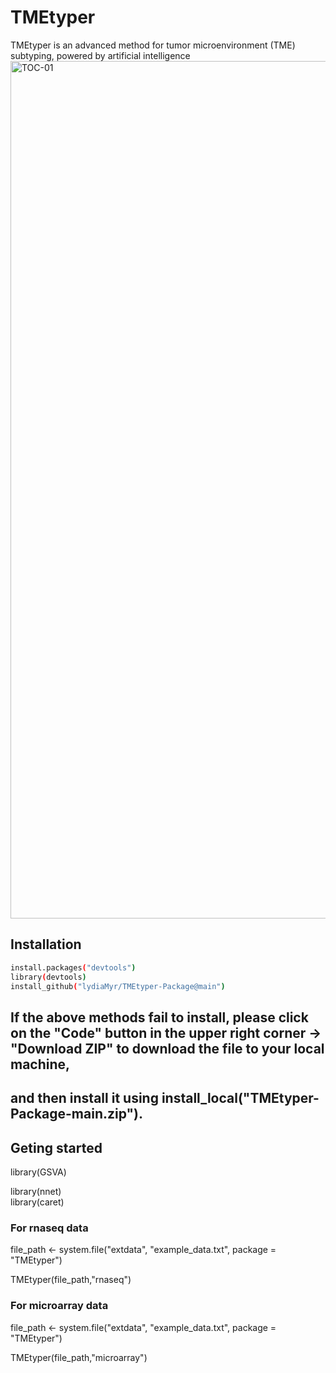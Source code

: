 # TMEtyper
TMEtyper is an advanced method for tumor microenvironment (TME) subtyping, powered by artificial intelligence
<img width="1164" height="1372" alt="TOC-01" src="https://github.com/user-attachments/assets/11e49b1e-fdb2-4094-af0c-4738ecec438e" />


## Installation
``` bash
install.packages("devtools")
library(devtools)
install_github("lydiaMyr/TMEtyper-Package@main")
```
## If the above methods fail to install, please click on the "Code" button in the upper right corner → "Download ZIP" to download the file to your local machine, 
## and then install it using install_local("TMEtyper-Package-main.zip").

## Geting started
library(GSVA)

library(nnet)  
library(caret)   

### For rnaseq data
file_path <- system.file("extdata", "example_data.txt", package = "TMEtyper")

TMEtyper(file_path,"rnaseq")
### For microarray data
file_path <- system.file("extdata", "example_data.txt", package = "TMEtyper")

TMEtyper(file_path,"microarray")
